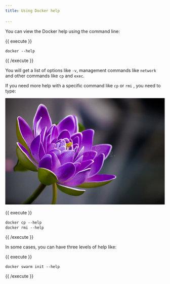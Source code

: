 ```yaml
---
title: Using Docker help

---
```

You can view the Docker help using the command line:

{{ execute }}
```
docker --help
```
{{ /execute }}

You will get a list of options like `-v`, management commands like `network` and other commands like `cp` and `exec`.

If you need more help with a specific command like `cp` or `rmi` , you need to type:

![flower](flower.jpg)

{{ execute }}
```
docker cp --help
docker rmi --help
```
{{ /execute }}

In some cases, you can have three levels of help like:

{{ execute }}
```
docker swarm init --help
```
{{ /execute }}
